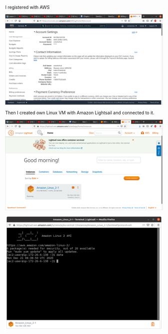 I registered with AWS

![](images/scr1.png)

Then I created own Linux VM with Amazon Lightsail and connected to it.

![](images/scr2.png)

![](images/scr3.png)
